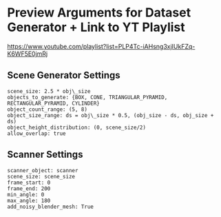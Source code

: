 # Preview Arguments for Dataset Generator + Link to YT Playlist
https://www.youtube.com/playlist?list=PLP4Tc-iAHsng3xjIUkFZq-K6WF5E0jmRj

## Scene Generator Settings
```
scene_size: 2.5 * obj\_size 
objects_to_generate: {BOX, CONE, TRIANGULAR_PYRAMID, RECTANGULAR_PYRAMID, CYLINDER} 
object_count_range: (5, 8)
object_size_range: ds = obj\_size * 0.5, (obj_size - ds, obj_size + ds)
object_height_distribution: (0, scene_size/2)
allow_overlap: true
```

## Scanner Settings
```
scanner_object: scanner
scene_size: scene_size
frame_start: 0
frame_end: 200
min_angle: 0
max_angle: 180
add_noisy_blender_mesh: True
```
